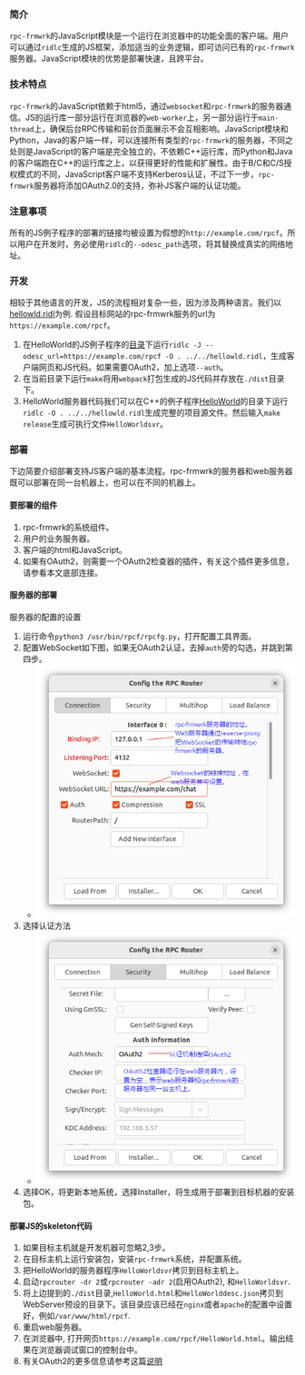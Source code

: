 ### 简介
`rpc-frmwrk`的JavaScript模块是一个运行在浏览器中的功能全面的客户端。用户可以通过`ridlc`生成的JS框架，添加适当的业务逻辑，即可访问已有的`rpc-frmwrk`服务器。JavaScript模块的优势是部署快速，且跨平台。

### 技术特点
`rpc-frmwrk`的JavaScript依赖于html5，通过`websocket`和`rpc-frmwrk`的服务器通信。JS的运行库一部分运行在浏览器的`web-worker`上，另一部分运行于`main-thread`上，确保后台RPC传输和前台页面展示不会互相影响。JavaScript模块和Python，Java的客户端一样，可以连接所有类型的`rpc-frmwrk`的服务器，不同之处则是JavaScript的客户端是完全独立的，不依赖C++运行库，而Python和Java的客户端跑在C++的运行库之上，以获得更好的性能和扩展性。由于B/C和C/S授权模式的不同，JavaScript客户端不支持Kerberos认证，不过下一步，`rpc-frmwrk`服务器将添加OAuth2.0的支持，弥补JS客户端的认证功能。

### 注意事项
所有的JS例子程序的部署的链接均被设置为假想的`http://example.com/rpcf`。所以用户在开发时，务必使用`ridlc`的`--odesc_path`选项，将其替换成真实的网络地址。

### 开发
相较于其他语言的开发，JS的流程相对复杂一些，因为涉及两种语言。我们以[hellowld.ridl](../examples/hellowld.ridl)为例. 假设目标网站的rpc-frmwrk服务的url为`https://example.com/rpcf`。
1. 在HelloWorld的JS例子程序的[目录](../examples/js/hellowld)下运行`ridlc -J --odesc_url=https://example.com/rpcf -O . ../../hellowld.ridl`，生成客户端网页和JS代码。如果需要OAuth2，加上选项`--auth`。
2. 在当前目录下运行`make`将用`webpack`打包生成的JS代码并存放在`./dist`目录下。
3. HelloWorld服务器代码我们可以在C++的例子程序[HelloWorld](../examples/cpp/hellowld)的目录下运行 `ridlc -O . ../../hellowld.ridl`生成完整的项目源文件。然后输入`make release`生成可执行文件`HelloWorldsvr`。

### 部署
下边简要介绍部署支持JS客户端的基本流程。rpc-frmwrk的服务器和web服务器既可以部署在同一台机器上，也可以在不同的机器上。

#### 要部署的组件
1. rpc-frmwrk的系统组件。
2. 用户的业务服务器。
3. 客户端的html和JavaScript。
4. 如果有OAuth2，则需要一个OAuth2检查器的插件，有关这个插件更多信息，请参看本文底部连接。

#### 服务器的部署
服务器的配置的设置
1. 运行命令`python3 /usr/bin/rpcf/rpcfg.py`，打开配置工具界面。
2. 配置WebSocket如下图，如果无OAuth2认证，去掉`auth`旁的勾选，并跳到第四步。
   * ![OAuth2-1](../pics/OAuth2-1_cn.png)
3. 选择认证方法
   * ![OAuth2-2](../pics/OAuth2-2_cn.png) 
4. 选择OK，将更新本地系统，选择Installer，将生成用于部署到目标机器的安装包。

#### 部署JS的skeleton代码
1. 如果目标主机就是开发机器可忽略2,3步。
2. 在目标主机上运行安装包，安装`rpc-frmwrk`系统，并配置系统。
3. 把HelloWorld的服务器程序`HelloWorldsvr`拷贝到目标主机上。
4. 启动`rpcrouter -dr 2`或`rpcrouter -adr 2`(启用OAuth2), 和`HelloWorldsvr`.
5. 将上边提到的`./dist`目录,`HelloWorld.html`和`HelloWorlddesc.json`拷贝到WebServer预设的目录下。该目录应该已经在`nginx`或者`apache`的配置中设置好，例如`/var/www/html/rpcf`.
6. 重启web服务器。
7. 在浏览器中, 打开网页`https://example.com/rpcf/HelloWorld.html`。输出结果在浏览器调试窗口的控制台中。
8. 有关OAuth2的更多信息请参考这篇[说明](../rpc/security/README.md#oauth2-support)


